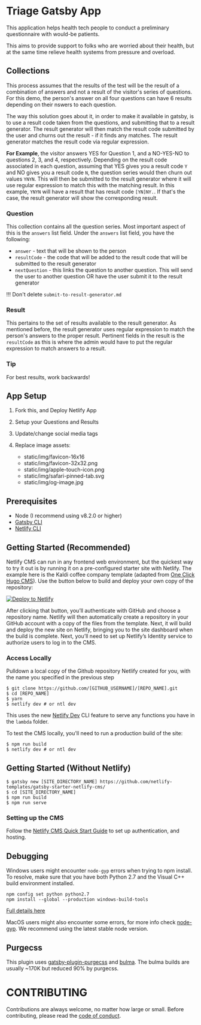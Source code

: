 # Triage Gatsby App

This application helps health tech people to conduct a preliminary questionnaire with would-be patients. 

This aims to provide support to folks who are worried about their health, but at the same time relieve health systems from pressure and overload.

## Collections

This process assumes that the results of the test will be the result of a combination of answers and not a result of the visitor's series of questions. For this demo, the person's answer on all four questions can have 6 results depending on their nswers to each question.

The way this solution goes about it, in order to make it available in gatsby, is to use a result code taken from the questions, and submitting that to a result generator. The result generator will then match the result code submitted by the user and churns out the result - if it finds any matches. The result generator matches the result code via regular expression.

**For Example**, the visitor answers YES for Question 1, and a NO-YES-NO to questions 2, 3, and 4, respectively. Depending on the result code associated in each question, assuming that YES gives you a result code `Y` and NO gives you a result code `N`, the question series would then churn out values `YNYN`. This will then be submitted to the result generator where it will use regular expression to match this with the matching result. In this example, `YNYN` will have a result that has result code `[YN]NY.`. If that's the case, the result generator will show the corresponding result.


### Question

This collection contains all the question series. Most important aspect of this is the `answers` list field. Under the `answers` list field, you have the following:

* `answer` - text that will be shown to the person
* `resultCode` - the code that will be added to the result code that will be submitted to the result generator
* `nextQuestion` - this links the question to another question. This will send the user to another question OR have the user submit it to the result generator

!!! Don't delete `submit-to-result-generator.md`

### Result

This pertains to the set of results available to the result generator. As mentioned before, the result generator uses regular expression to match the person's answers to the proper result. Pertinent fields in the result is the `resultCode` as this is where the admin would have to put the regular expression to match answers to a result.


### Tip

For best results, work backwards!

## App Setup

1. Fork this, and Deploy Netlify App

2. Setup your Questions and Results

3. Update/change social media tags

4. Replace image assets: 

    - static/img/favicon-16x16 
    - static/img/favicon-32x32.png
    - static/img/apple-touch-icon.png
    - static/img/safari-pinned-tab.svg
    - static/img/og-image.jpg

## Prerequisites

- Node (I recommend using v8.2.0 or higher)
- [Gatsby CLI](https://www.gatsbyjs.org/docs/)
- [Netlify CLI](https://github.com/netlify/cli)

## Getting Started (Recommended)

Netlify CMS can run in any frontend web environment, but the quickest way to try it out is by running it on a pre-configured starter site with Netlify. The example here is the Kaldi coffee company template (adapted from [One Click Hugo CMS](https://github.com/netlify-templates/one-click-hugo-cms)). Use the button below to build and deploy your own copy of the repository:

<a href="https://app.netlify.com/start/deploy?repository=https://github.com/nyccto-rapicastillo/triage-app&amp;stack=cms"><img src="https://www.netlify.com/img/deploy/button.svg" alt="Deploy to Netlify"></a>

After clicking that button, you’ll authenticate with GitHub and choose a repository name. Netlify will then automatically create a repository in your GitHub account with a copy of the files from the template. Next, it will build and deploy the new site on Netlify, bringing you to the site dashboard when the build is complete. Next, you’ll need to set up Netlify’s Identity service to authorize users to log in to the CMS.

### Access Locally

Pulldown a local copy of the Github repository Netlify created for you, with the name you specified in the previous step
```
$ git clone https://github.com/[GITHUB_USERNAME]/[REPO_NAME].git
$ cd [REPO_NAME]
$ yarn
$ netlify dev # or ntl dev
```

This uses the new [Netlify Dev](https://www.netlify.com/products/dev/?utm_source=blog&utm_medium=netlifycms&utm_campaign=devex) CLI feature to serve any functions you have in the `lambda` folder.

To test the CMS locally, you'll need to run a production build of the site:

```
$ npm run build
$ netlify dev # or ntl dev
```

## Getting Started (Without Netlify)

```
$ gatsby new [SITE_DIRECTORY_NAME] https://github.com/netlify-templates/gatsby-starter-netlify-cms/
$ cd [SITE_DIRECTORY_NAME]
$ npm run build
$ npm run serve
```

### Setting up the CMS

Follow the [Netlify CMS Quick Start Guide](https://www.netlifycms.org/docs/quick-start/#authentication) to set up authentication, and hosting.

## Debugging

Windows users might encounter `node-gyp` errors when trying to npm install.
To resolve, make sure that you have both Python 2.7 and the Visual C++ build environment installed.

```
npm config set python python2.7
npm install --global --production windows-build-tools
```

[Full details here](https://www.npmjs.com/package/node-gyp 'NPM node-gyp page')

MacOS users might also encounter some errors, for more info check [node-gyp](https://github.com/nodejs/node-gyp). We recommend using the latest stable node version.

## Purgecss

This plugin uses [gatsby-plugin-purgecss](https://www.gatsbyjs.org/packages/gatsby-plugin-purgecss/) and [bulma](https://bulma.io/). The bulma builds are usually ~170K but reduced 90% by purgecss.

# CONTRIBUTING

Contributions are always welcome, no matter how large or small. Before contributing,
please read the [code of conduct](CODE_OF_CONDUCT.md).
